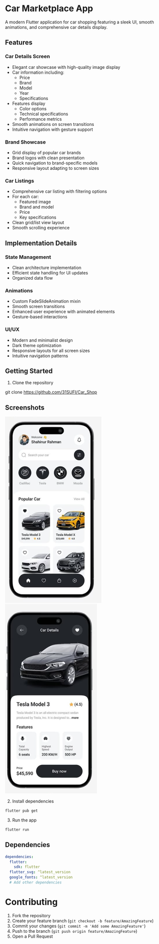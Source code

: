 # Car Marketplace App

A modern Flutter application for car shopping featuring a sleek UI, smooth animations, and comprehensive car details display.

## Features

### Car Details Screen
- Elegant car showcase with high-quality image display
- Car information including:
  - Price
  - Brand
  - Model
  - Year
  - Specifications
- Features display
  - Color options
  - Technical specifications
  - Performance metrics
- Smooth animations on screen transitions
- Intuitive navigation with gesture support

### Brand Showcase
- Grid display of popular car brands
- Brand logos with clean presentation
- Quick navigation to brand-specific models
- Responsive layout adapting to screen sizes

### Car Listings
- Comprehensive car listing with filtering options
- For each car:
  - Featured image
  - Brand and model
  - Price
  - Key specifications
- Clean grid/list view layout
- Smooth scrolling experience

## Implementation Details

### State Management
- Clean architecture implementation
- Efficient state handling for UI updates
- Organized data flow

### Animations
- Custom FadeSlideAnimation mixin
- Smooth screen transitions
- Enhanced user experience with animated elements
- Gesture-based interactions

### UI/UX
- Modern and minimalist design
- Dark theme optimization
- Responsive layouts for all screen sizes
- Intuitive navigation patterns

## Getting Started

1. Clone the repository


git clone https://github.com/31SUFI/Car_Shop

## Screenshots
![alt text](image.png)
![alt text](image-1.png)

2. Install dependencies
```bash
flutter pub get
```

3. Run the app
```bash
flutter run
```

## Dependencies
```yaml
dependencies:
  flutter:
    sdk: flutter
  flutter_svg: ^latest_version
  google_fonts: ^latest_version
  # Add other dependencies
```
# Contributing
1. Fork the repository
2. Create your feature branch (`git checkout -b feature/AmazingFeature`)
3. Commit your changes (`git commit -m 'Add some AmazingFeature'`)
4. Push to the branch (`git push origin feature/AmazingFeature`)
5. Open a Pull Request